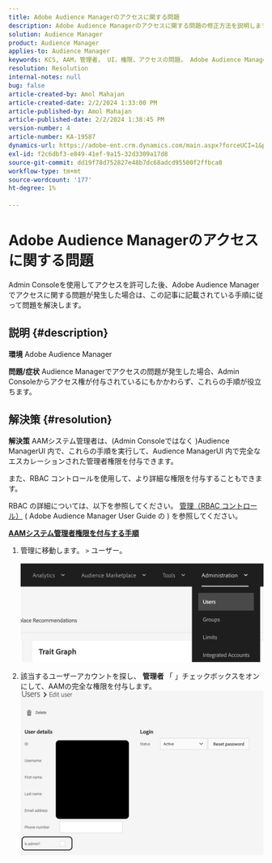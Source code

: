 ```yaml
---
title: Adobe Audience Managerのアクセスに関する問題
description: Adobe Audience Managerのアクセスに関する問題の修正方法を説明します。
solution: Audience Manager
product: Audience Manager
applies-to: Audience Manager
keywords: KCS, AAM，管理者， UI，権限，アクセスの問題， Adobe Audience Manager，使い方
resolution: Resolution
internal-notes: null
bug: false
article-created-by: Amol Mahajan
article-created-date: 2/2/2024 1:33:00 PM
article-published-by: Amol Mahajan
article-published-date: 2/2/2024 1:38:45 PM
version-number: 4
article-number: KA-19587
dynamics-url: https://adobe-ent.crm.dynamics.com/main.aspx?forceUCI=1&pagetype=entityrecord&etn=knowledgearticle&id=8ecad68e-cfc1-ee11-9079-6045bd006704
exl-id: f2c6dbf3-e849-41ef-9a15-32d3309a17d8
source-git-commit: dd19f78d752827e48b7dc68adcd95500f2ffbca0
workflow-type: tm+mt
source-wordcount: '177'
ht-degree: 1%

---
```


# Adobe Audience Managerのアクセスに関する問題


Admin Consoleを使用してアクセスを許可した後、Adobe Audience Managerでアクセスに関する問題が発生した場合は、この記事に記載されている手順に従って問題を解決します。

## 説明 {#description}


<b>環境</b>
Adobe Audience Manager

<b>問題/症状</b>
Audience Managerでアクセスの問題が発生した場合、Admin Consoleからアクセス権が付与されているにもかかわらず、これらの手順が役立ちます。


## 解決策 {#resolution}


<b>解決策</b>
AAMシステム管理者は、(Admin Consoleではなく )Audience ManagerUI 内で、これらの手順を実行して、Audience ManagerUI 内で完全なエスカレーションされた管理者権限を付与できます。

また、RBAC コントロールを使用して、より詳細な権限を付与することもできます。

RBAC の詳細については、以下を参照してください。 [管理（RBAC コントロール）](https://experienceleague.adobe.com/docs/audience-manager/user-guide/features/administration/administration-overview.html?lang=ja) ( Adobe Audience Manager User Guide の ) を参照してください。

<u><b>AAMシステム管理者権限を付与する手順</b></u>

1. 管理に移動します。 `>`  ユーザー。

   ![](assets/0c4ffacf-e9d5-ec11-a7b5-000d3a37750e.png)
2. 該当するユーザーアカウントを探し、 <b>管理者</b> 「 」チェックボックスをオンにして、AAMの完全な権限を付与します。![](assets/07c16ce8-e9d5-ec11-a7b5-000d3a37750e.png)
